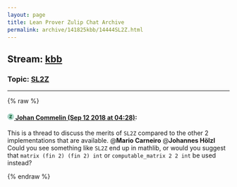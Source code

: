 ```yaml
---
layout: page
title: Lean Prover Zulip Chat Archive 
permalink: archive/141825kbb/14444SL2Z.html
---
```


## Stream: [kbb](index.html)
### Topic: [SL2Z](14444SL2Z.html)

---


{% raw %}
#### [![Click to go to Zulip](../../assets/img/zulip2.png) Johan Commelin (Sep 12 2018 at 04:28)](https://leanprover.zulipchat.com/#narrow/stream/141825-kbb/topic/SL2Z/near/133773798):
This is a thread to discuss the merits of `SL2Z` compared to the other 2 implementations that are available. @**Mario Carneiro** @**Johannes Hölzl** Could you see something like `SL2Z` end up in mathlib, or would you suggest that `matrix (fin 2) (fin 2) int` or `computable_matrix 2 2 int` be used instead?


{% endraw %}
